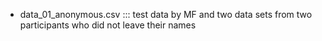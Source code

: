 - data_01_anonymous.csv ::: test data by MF and two data sets from two participants who did not
  leave their names

